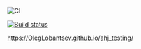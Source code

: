 ![CI](https://github.com/OlegLobantsev/ahj_testing/actions/workflows/web.yml/badge.svg)

[![Build status](https://ci.appveyor.com/api/projects/status/yv9k5hsitv3dk4mh/branch/main?svg=true)](https://ci.appveyor.com/project/OlegLobantsev/ahj_testing)

https://OlegLobantsev.github.io/ahj_testing/
